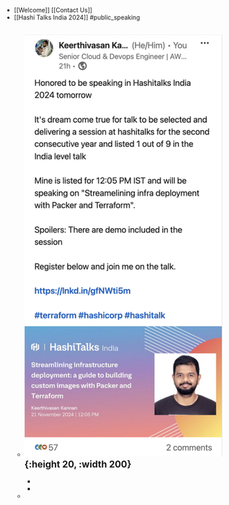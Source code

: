 - [[Welcome]] [[Contact Us]]
- [[Hashi Talks India 2024]] #public_speaking
	- ![image.png](../assets/image_1732166772272_0.png){:height 20, :width 200}
		-
		-
		-
	-
